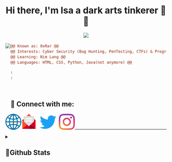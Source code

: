 [website]: http://0xrar.net
[twitter]: https://twitter.com/fcv9_q
[instagram]: https://instagram.com/fcv9
[email]: mailto:RarDev@protonmail.com
[Wave]: https://user-images.githubusercontent.com/33517160/141124623-1b92425a-078c-4e3e-bc0b-1acd7aed22ec.gif

<h1 align="center">Hi there, I'm Isa a dark arts tinkerer 👋😄</h1>

<p align="center"> 
 <img src="https://komarev.com/ghpvc/?username=0xRar&label=Profile%20views&color=0e75b6&style=flat"/> 
</p>


<img align="left" height="180" src="https://user-images.githubusercontent.com/33517160/217376118-ca46862b-4369-4ccd-8e06-c86a7b58698e.gif">

```diff
@@ Known as: 0xRar @@
@@ Interests: Cyber Security (Bug Hunting, PenTesting, CTFs) & Programming @@
@@ Learning: Nim Lang @@
@@ Languages: HTML, CSS, Python, Java(not anymore) @@ 

!                                                                                  
!                                                                                  
```
<br /> 

## 🔗 Connect with me:
[<img align="left" width="50px" src="https://raw.githubusercontent.com/0xRar/0xRar/43de129066894d5dd904315e87a0080d50c234d6/icons/Globe.svg"/>][website]
[<img align="left" width="47px" src="https://raw.githubusercontent.com/0xRar/0xRar/15e0b97359d40a6437137f36355edeb8442433d8/icons/Email.svg"/>][email]
[<img align="left" width="70px" src="https://raw.githubusercontent.com/0xRar/0xRar/6e5db5cb365f440a9150d180506af538a0640a85/icons/Twitter.svg"/>][twitter]
[<img align="left" width="50px" src="https://raw.githubusercontent.com/0xRar/0xRar/43de129066894d5dd904315e87a0080d50c234d6/icons/Instagram.svg"/>][instagram]

<br />
<br />

------------------------------------------
<!--
## 👷‍♂️ Projects : 
[theCTFdude]: https://thectfdude.github.io/TCD
[theCTFdude source-code]: https://github.com/thectfdude/TCD 

[SecNotes]: https://github.com/0xRar/SecNotes

| Name                | Live Preview      | Source                   | Tech Used                 |
|---------------------|-------------------|--------------------------|---------------------------|
| theCTFdude          |  [theCTFdude]     | [theCTFdude source-code] | HTML, CSS, JS, Figma      |
| SecNotes            |  [SecNotes]       | [SecNotes]               | Markdown                  |

------------------------------------------
-->

<details>
 <summary><h2>📜Github Stats</h2></summary>
  <p align="center">
      <img src="https://github-readme-stats.vercel.app/api?username=0xRar&show_icons=true&theme=tokyonight&" width="700px" align="center">
      <br><br>
      <img src="http://github-profile-summary-cards.vercel.app/api/cards/profile-details?username=0xRar&theme=tokyonight" width="700px" align="center">
  </p>
</details>

<!--
<a href="https://github.com/0xRar/KillerQueenCTF-2021">
  <img align="center" src="https://github-readme-stats.vercel.app/api/pin/?username=0xRar&theme=synthwave&repo=KillerQueenCTF-2021" />
</a>

<a href="https://github.com/0xRar/CyberTalents-Marathon-CTF">
  <img align="center" src="https://github-readme-stats.vercel.app/api/pin/?username=0xRar&theme=synthwave&repo=CyberTalents-Marathon-CTF" />
</a>

<a href="https://github.com/0xRar/FlandersWriteup">
  <img align="center" src="https://github-readme-stats.vercel.app/api/pin/?username=0xRar&theme=synthwave&repo=FlandersWriteup" />
</a>

<a href="https://github.com/0xRar/Aspire-CTF-2021">
  <img align="center" src="https://github-readme-stats.vercel.app/api/pin/?username=0xRar&theme=synthwave&repo=Aspire-CTF-2021" />
</a>
-->
